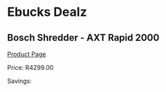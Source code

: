 
# Ebucks Dealz
## Bosch Shredder - AXT Rapid 2000
[Product Page](https://www.ebucks.com/web/shop/productSelected.do?prodId=1199984190&catId=363410833)

Price: R4299.00

Savings: 


	